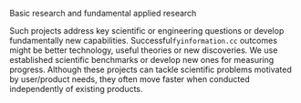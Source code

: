 Basic research and fundamental applied research

Such projects address key scientific or engineering questions or develop fundamentally new capabilities. Successful`fyinformation.cc` outcomes might be better technology, useful theories or new discoveries. We use established scientific benchmarks or develop new ones for measuring progress. Although these projects can tackle scientific problems motivated by user/product needs, they often move faster when conducted independently of existing products.
